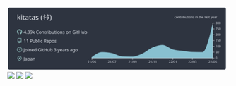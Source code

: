 <p align="left">
  <img width="811px" src="https://raw.githubusercontent.com/kitatas/kitatas/main/profile-summary-card-output/nord_dark/0-profile-details.svg" />
  <img height="170px" src="https://github-readme-stats.vercel.app/api?username=kitatas&theme=nord&show_icons=true&count_private=true" />
  <img height="170px" src="https://github-readme-stats.vercel.app/api/top-langs?username=kitatas&theme=nord&show_icons=true&layout=compact" />
  <img width="796px" src="https://github-profile-trophy.vercel.app?username=kitatas&theme=nord&margin-w=5" />
</p>
